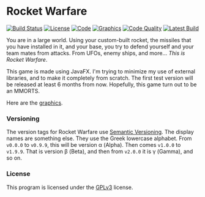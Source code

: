 # Rocket Warfare 
[![Build Status](https://travis-ci.org/theTechnoKid/RocketWarfare.svg?branch=master)](https://travis-ci.org/theTechnoKid/RocketWarfare)
[![License](https://img.shields.io/badge/license-GPLv3-B30055.svg?style=flat-square)](http://www.gnu.org/licenses/gpl-3.0.en.html)
[![Code](https://img.shields.io/badge/code-theTechnoKid-00B304.svg?style=flat-square)](https://github.com/theTechnoKid)
[![Graphics](https://img.shields.io/badge/graphics-UncleBobTheCoder-AEB300.svg?style=flat-square)](https://github.com/UncleBobTheCoder)
[![Code Quality](https://img.shields.io/codacy/4a2075912e5246c28485af3cbc61d470.svg?style=flat-square)](https://www.codacy.com/app/thetechnokid/RocketWarfare/dashboard)
[![Latest Build](https://img.shields.io/badge/latest_build-test-orange.svg?style=flat-square)](/build/)

You are in a large world. Using your custom-built rocket, the missiles that you have installed in it, and your base, you try to defend yourself and your team mates from attacks.
From UFOs, enemy ships, and more... *This is Rocket Warfare*.

This game is made using JavaFX. I'm trying to minimize my use of external libraries, and to make it completely from scratch. The first test version will be released at least 6 months from now.
Hopefully, this game turn out to be an MMORTS.

Here are the [graphics](res/images/spritesheet.png).

### Versioning
The version tags for Rocket Warfare use [Semantic Versioning](http://semver.org). The display names are something else. 
They use the Greek lowercase alphabet. From `v0.0.0` to `v0.9.9`, this will be version α (Alpha). Then comes `v1.0.0` to `v1.9.9`. That is version β (Beta), and then from `v2.0.0` it is γ (Gamma), and so on.

### License
This program is licensed under the [GPLv3](/LICENSE) license.
